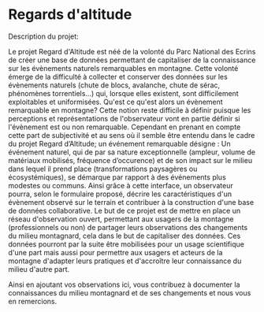 # Regards d'altitude

Description du projet:

Le projet Regard d'Altitude est néé de la volonté du Parc National des Ecrins de créer une base de données permettant de capitaliser de la connaissance sur les évènements naturels remarquables en montagne. Cette volonté émerge de la difficulté à collecter et conserver des données sur les évènements naturels (chute de blocs, avalanche, chute de sérac, phénomènes torrentiels...) qui, lorsque elles existent, sont difficilement exploitables et uniformisées. 
 Qu'est ce qu'est alors un évènement remarquable en montagne? Cette notion reste difficile à définir puisque les perceptions et représentations de l'observateur vont en partie définir si l'évènement est ou non remarquable. Cependant en prenant en compte cette part de subjectivité et au sens où il semble être entendu dans le cadre du projet Regard d’Altitude; un événement remarquable désigne : Un événement naturel, qui de par sa nature exceptionnelle (ampleur, volume de matériaux mobilisés, fréquence d’occurence) et de son impact sur le milieu dans lequel il prend place (transformations paysagères ou écosystémiques), se démarque par rapport à des événements plus modestes ou communs.
 Ainsi grâce à cette interface, un observateur pourra, selon le formulaire proposé, décrire les caractéristiques d'un évènement observé sur le terrain et contribuer à la construction d'une base de données collaborative.
  Le but de ce projet est de mettre en place un réseau d'observation ouvert, permettant aux usagers de la montagne (professionnels ou non) de partager leurs observations des changements du milieu montagnard, cela dans le but de capitaliser des données. Ces données pourront par la suite être mobilisées pour un usage scientifique d'une part mais aussi pour permettre aux usagers et acteurs de la montagne d'adapter leurs pratiques et d'accroître leur connaissance du milieu d'autre part.
  
  Ainsi en ajoutant vos observations ici, vous contribuez à documenter la connaissances du milieu montagnard et de ses changements et nous vous en remercions.
  
